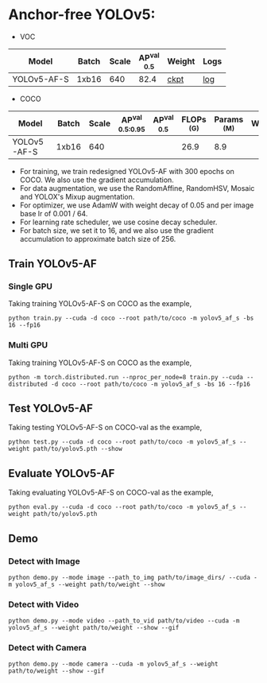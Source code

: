 # Anchor-free YOLOv5:

- VOC

|     Model   | Batch | Scale | AP<sup>val<br>0.5 | Weight |  Logs  |
|-------------|-------|-------|-------------------|--------|--------|
| YOLOv5-AF-S | 1xb16 |  640  |       82.4        | [ckpt](https://github.com/yjh0410/YOLO-Tutorial-v5/releases/download/yolo_tutorial_ckpt/yolov5_af_s_voc.pth) | [log](https://github.com/yjh0410/YOLO-Tutorial-v5/releases/download/yolo_tutorial_ckpt/YOLOv5-AF-S-VOC.txt) |

- COCO

|    Model    | Batch | Scale | AP<sup>val<br>0.5:0.95 | AP<sup>val<br>0.5 | FLOPs<br><sup>(G) | Params<br><sup>(M) | Weight |  Logs  |
|-------------|-------|-------|------------------------|-------------------|-------------------|--------------------|--------|--------|
| YOLOv5-AF-S | 1xb16 |  640  |                    |               |   26.9            |   8.9             |  |  |

- For training, we train redesigned YOLOv5-AF with 300 epochs on COCO. We also use the gradient accumulation.
- For data augmentation, we use the RandomAffine, RandomHSV, Mosaic and YOLOX's Mixup augmentation.
- For optimizer, we use AdamW with weight decay of 0.05 and per image base lr of 0.001 / 64.
- For learning rate scheduler, we use cosine decay scheduler.
- For batch size, we set it to 16, and we also use the gradient accumulation to approximate batch size of 256.


## Train YOLOv5-AF
### Single GPU
Taking training YOLOv5-AF-S on COCO as the example,
```Shell
python train.py --cuda -d coco --root path/to/coco -m yolov5_af_s -bs 16 --fp16 
```

### Multi GPU
Taking training YOLOv5-AF-S on COCO as the example,
```Shell
python -m torch.distributed.run --nproc_per_node=8 train.py --cuda --distributed -d coco --root path/to/coco -m yolov5_af_s -bs 16 --fp16 
```

## Test YOLOv5-AF
Taking testing YOLOv5-AF-S on COCO-val as the example,
```Shell
python test.py --cuda -d coco --root path/to/coco -m yolov5_af_s --weight path/to/yolov5.pth --show 
```

## Evaluate YOLOv5-AF
Taking evaluating YOLOv5-AF-S on COCO-val as the example,
```Shell
python eval.py --cuda -d coco --root path/to/coco -m yolov5_af_s --weight path/to/yolov5.pth 
```

## Demo
### Detect with Image
```Shell
python demo.py --mode image --path_to_img path/to/image_dirs/ --cuda -m yolov5_af_s --weight path/to/weight --show
```

### Detect with Video
```Shell
python demo.py --mode video --path_to_vid path/to/video --cuda -m yolov5_af_s --weight path/to/weight --show --gif
```

### Detect with Camera
```Shell
python demo.py --mode camera --cuda -m yolov5_af_s --weight path/to/weight --show --gif
```
